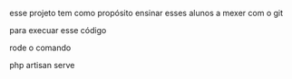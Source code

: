 esse projeto tem como propósito ensinar esses alunos a mexer com o git

para execuar esse código 

rode o comando 

php artisan serve